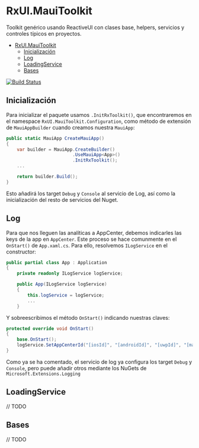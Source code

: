 # RxUI.MauiToolkit

Toolkit genérico usando ReactiveUI con clases base, helpers, servicios y controles típicos en proyectos.

- [RxUI.MauiToolkit](#rxuimauitoolkit)
  - [Inicialización](#inicialización)
  - [Log](#log)
  - [LoadingService](#loadingservice)
  - [Bases](#bases)

 [![Build Status](https://marcoantonioblanco.visualstudio.com/RxUI.MauiToolkit/_apis/build/status/marcoablanco.RxUI.MauiToolkit?branchName=main)](https://marcoantonioblanco.visualstudio.com/RxUI.MauiToolkit/_build/latest?definitionId=2&branchName=main)

## Inicialización
Para inicializar el paquete usamos `.InitRxToolkit()`, que encontraremos en el namespace `RxUI.MauiToolkit.Configuration`, como método de extensión de `MauiAppBuilder` cuando creamos nuestra `MauiApp`:

```csharp
public static MauiApp CreateMauiApp()
{
    var builder = MauiApp.CreateBuilder()
                         .UseMauiApp<App>()
                         .InitRxToolkit();
    ...

    return builder.Build();
}
```

Esto añadirá los target `Debug` y `Console` al servicio de Log, así como la inicialización del resto de servicios del Nuget.

## Log
Para  que nos lleguen las analíticas a AppCenter, debemos indicarles las keys de la app en `AppCenter`. Este proceso se hace comunmente en el `OnStart()` de `App.xaml.cs`. Para ello, resolvemos `ILogService` en el constructor:

```csharp
public partial class App : Application
{
	private readonly ILogService logService;

	public App(ILogService logService)
	{
		this.logService = logService;
        ...
    }
```

Y sobreescribimos el método `OnStart()` indicando nuestras claves:
```csharp
protected override void OnStart()
{
    base.OnStart();
    logService.SetAppCenterId("[iosId]", "[androidId]", "[uwpId]", "[macosId]"); ;
}
```


Como ya se ha comentado, el servicio de log ya configura los target `Debug` y `Console`, pero puede añadir otros mediante los NuGets de `Microsoft.Extensions.Logging`

## LoadingService

// TODO

## Bases

// TODO
